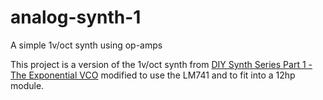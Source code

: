 # analog-synth-1
A simple 1v/oct synth using op-amps

This project is a version of the 1v/oct synth from [DIY Synth Series Part 1 - The Exponential VCO](https://www.allaboutcircuits.com/projects/diy-synth-series-vco/) modified to use the LM741 and to fit into a 12hp module.
